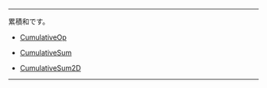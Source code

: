 ____

累積和です。 

- [CumulativeOp](CumulativeOp.md)

- [CumulativeSum](CumulativeSum_py)

- [CumulativeSum2D](CumulativeSum2D)

_____
